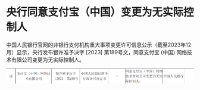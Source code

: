 # 央行同意支付宝（中国）变更为无实际控制人

中国人民银行官网的非银行支付机构重大事项变更许可信息公示（截至2023年12月）显示，央行发布银许准予决字 [2023] 第189号文，同意支付宝 (中国)
网络技术有限公司变更为无实际控制人。

![1fef29372913a2c902992c06a64203e4.jpg](https://raw.githubusercontent.com/qqhsx/qqnews_image/main/2023/12/30/央行同意支付宝（中国）变更为无实际控制人/1fef29372913a2c902992c06a64203e4.jpg)

